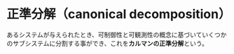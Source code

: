 # 正準分解（canonical decomposition）

あるシステムが与えられたとき、可制御性と可観測性の概念に基づいていくつかのサブシステムに分割する事ができ、これを**カルマンの正準分解**という。

